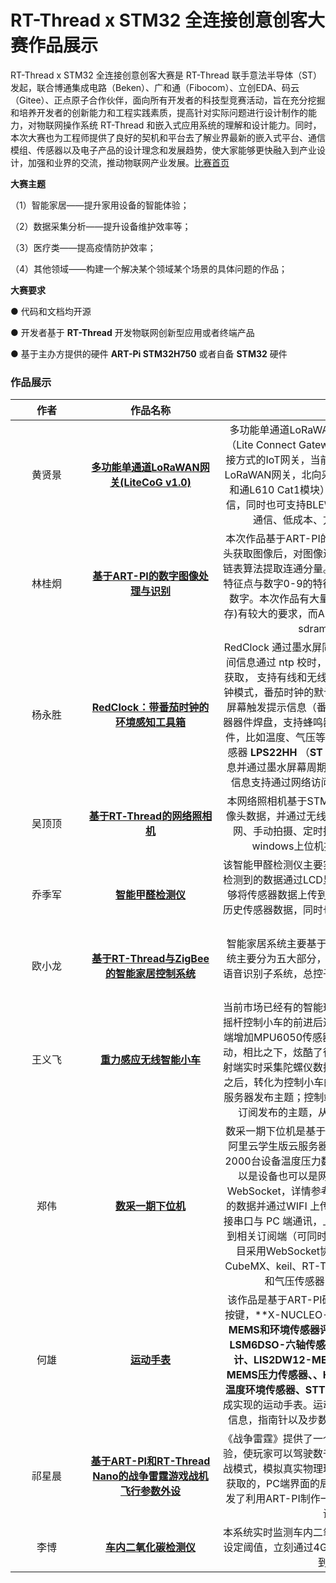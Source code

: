 # RT-Thread x STM32 全连接创意创客大赛作品展示

RT-Thread x STM32 全连接创意创客大赛是 RT-Thread 联手意法半导体（ST）发起，联合博通集成电路（Beken）、广和通（Fibocom）、立创EDA、码云（Gitee）、正点原子合作伙伴，面向所有开发者的科技型竞赛活动，旨在充分挖掘和培养开发者的创新能力和工程实践素质，提高针对实际问题进行设计制作的能力，对物联网操作系统 RT-Thread 和嵌入式应用系统的理解和设计能力。同时，本次大赛也为工程师提供了良好的契机和平台去了解业界最新的嵌入式平台、通信模组、传感器以及电子产品的设计理念和发展趋势，使大家能够更快融入到产业设计，加强和业界的交流，推动物联网产业发展。[比赛首页](https://www.cirmall.com/activities/rt-thread2020)

**大赛主题**

（1）智能家居——提升家用设备的智能体验；

（2）数据采集分析——提升设备维护效率等；

（3）医疗类——提高疫情防护效率；

（4）其他领域——构建一个解决某个领域某个场景的具体问题的作品；

**大赛要求**

● 代码和文档均开源

● 开发者基于 **RT-Thread** 开发物联网创新型应用或者终端产品

● 基于主办方提供的硬件 **ART-Pi STM32H750** 或者自备 **STM32** 硬件

### 作品展示

|<div style="width:100px">作者</div>| <div style="width:200px">作品名称</div> | <div style="width:400px">作品简介</div> | <div style="width:100px">代码地址</div> |
| :----: | :-------------------------------------------: | :----------------------------------------------------------: | :-----------------------------------: |
| 黄贤景 | [**多功能单通道LoRaWAN网关(LiteCoG v1.0)**](https://www.cirmall.com/circuit/22612) | 多功能单通道LoRaWAN网关(LiteCoG v1.0)	LiteCoG（Lite Connect Gateway）是一款小型的、支持多种连接方式的IoT网关，当前的主体功能之一是一个单通道的LoRaWAN网关，北向采用以太网\WiFi\4G Cat1**（广和通L610 Cat1模块）**连接，南向通信采用LoRa通信，同时也可支持BLE\RS485等连接方式，具有远距离通信、低成本、方便部署、易扩展等特性。 | [地址](https://gitee.com/forest-rain/litecog) |
| 林桂炯 |      [**基于ART-PI的数字图像处理与识别**](https://www.cirmall.com/circuit/22393)      | 本次作品基于ART-PI的数字图像处理与识别，通过摄像头获取图像后，对图像进行灰度、二值化等处理，再通过链表算法提取连通分量。最后通过对图像的切割提取图像特征点与数字0-9的特征进行比对，从而得到当前的识别数字。本次作品有大量的处理运算，对CPU和RAM(内存)有较大的要求，而ART-Pi的480MHz主频和32MB的sdram完全足以胜任。 | [地址](https://gitee.com/colin2135/art_pi_number_recognition) |
| 杨永胜 |   [**RedClock：带番茄时钟的环境感知工具箱**](https://www.cirmall.com/circuit/22366)   | RedClock 通过墨水屏同步显示时间、天气信息图标（时间信息通过 ntp 校时，天气信息通过 js 语言从和风天气获取， 支持有线和无线 wifi 网络连接）,一键切换番茄时钟模式，番茄时钟的默认周期是 25 分钟，时间到时通过屏幕触发提示信息（番茄变为红色）,同时预留贴片蜂鸣器器件焊盘，支持蜂鸣器报警提示（可以关联多个报警事件，比如温度、气压等超过阈值报警），通过外接气压传感器 **LPS22HH** （**ST** **气压传感器** ）获取温度和气压信息并通过墨水屏幕周期性显示,时间、天气、温度和气压信息支持通过网络访问 ART-Pi 的设备 IP 同步显示。 | [地址](https://gitee.com/iysheng/redclock) |
|吴顶顶|[**基于RT‐Thread的网络照相机**](https://www.cirmall.com/circuit/22342)|本网络照相机基于STM32H7+RTThread平台，采集摄像头数据，并通过无线网络传送到服务器，提供SD卡配网、手动拍摄、定时拍摄、照片推送等功能，并提供windows上位机提供控制和照片显示功能。|[上位机](https://gitee.com/wudding/net-camera_device)<br>[下位机](https://gitee.com/wudding/net-camera_terminal)|
|乔季军|[**智能甲醛检测仪**](https://www.cirmall.com/circuit/22333)|该智能甲醛检测仪主要实现甲醛检测及温湿度检测功能，检测到的数据通过LCD显示屏实时的显示出来，同时还能够将传感器数据上传到ONENET物联网平台，用来记录历史传感器数据，同时也能够利用这些数据信息和其他设备联动。|[地址](https://gitee.com/piaoxuebingfeng/art-pi-hcho)|
|欧小龙|[**基于RT-Thread与ZigBee的智能家居控制系统**](https://www.cirmall.com/circuit/22358)|智能家居系统主要基于RT-thread与ZigBee开发，该系统主要分为五大部分，ZigBee无线传感器监控子系统，语音识别子系统，总控子系统，网关子系统，云端监控子系统。|[地址](https://gitee.com/ouxiaolong/smart-home)|
|王义飞|[**重力感应无线智能小车**](https://www.cirmall.com/circuit/22311)|当前市场已经有的智能玩具小车多为通过遥控，按键或者摇杆控制小车的前进后退，本设计基于此基础上，在控制端增加MPU6050传感器，通过陀螺仪数据控制小车的移动，相比之下，炫酷了很多，像手机玩赛车游戏一般。发射端实时采集陀螺仪数据，判断当前数据状态，处理完成之后，转化为控制小车的指令，通过MQTT协议+onenet服务器发布主题；控制端同样通过MQTT+onenet服务器订阅发布的主题，从而实现控制小车动向的功能。|[地址](https://github.com/Mr-Wyff/RTT-ALLConnect_Code)|
|郑伟|[**数采一期下位机**](https://www.cirmall.com/circuit/22180)|数采一期下位机是基于ART-PI开发板开发，服务器采用阿里云学生版云服务器ECS，单机器部署支持每秒采集2000台设备温度压力数据，连接对象（下称下位机）可以是设备也可以是网关（连接协议目前仅支持基于WebSocket，详情参考SocketIO），下位机采集或汇总的数据并通过WIFI 上传云端远程实时监视，也可本地连接串口与 PC 端通讯，上位机通过自定义解析数据后展示到相关订阅端（可同时同步到多个Android手机）。本项目采用WebSocket协议进行设备与云端互联，融合CubeMX、keil、RT-Thread Nano的同时提供OTA功能和气压传感器（**LPS22HH**）的示例。|[服务端](https://gitee.com/iot20201001/service_rtt.git)<br>[管理端](https://gitee.com/iot20201001/service_admin.git)<br>[设备端](https://gitee.com/iot20201001/device.git)<br>[移动端](https://gitee.com/iot20201001/mobile.git)|
|何雄|[**运动手表**](https://www.cirmall.com/circuit/22378)|该作品是基于ART-PI硬件平台，外接OLED，蜂鸣器，按键，**X-NUCLEO-IKS01A3传感器套件（**一款运动MEMS和环境传感器评估板，板载6个MEMS传感器：LSM6DSO-六轴传感器、LIS2MDL-MEMS-3D磁力计、LIS2DW12-MEMS 3D加速度计、LPS22HH-MEMS压力传感器、、HTS221-电容式数字相对湿度和温度环境传感器、STTS751-高精度温度传感器**）**完成实现的运动手表。运动手表应该能够兼顾温湿度，气压信息，指南针以及步数等，能够实时监控环境的状态。|[地址](https://gitee.com/hehung/travel-watch--rt--thread)|
|祁星晨|[**基于ART-PI和RT-Thread Nano的战争雷霆游戏战机飞行参数外设**](https://www.cirmall.com/circuit/22228)|《战争雷霆》提供了一个非常详细和个性化的载具驾驶体验，使玩家可以驾驶数千种不同型号的海陆空载具，在空战模式，模拟真实物理环境状态下的飞行参数是需要及时获取的，PC端界面的局限性，不便直观的查看，因此萌发了利用ART-PI制作一款可方便查看飞行时仪表数据外设的兴趣。|[地址](https://gitee.com/lebment/rtt_full_connect_contest)|
|李博|[**车内二氧化碳检测仪**](https://www.cirmall.com/circuit/22343)|本系统实时监测车内二氧化碳浓度，当二氧化碳浓度高于设定阈值，立刻通过4G Cat1模块报警，用户通过微信收到报警信息。|[地址](https://gitee.com/iot_camp/kits_car_safety_device)|


